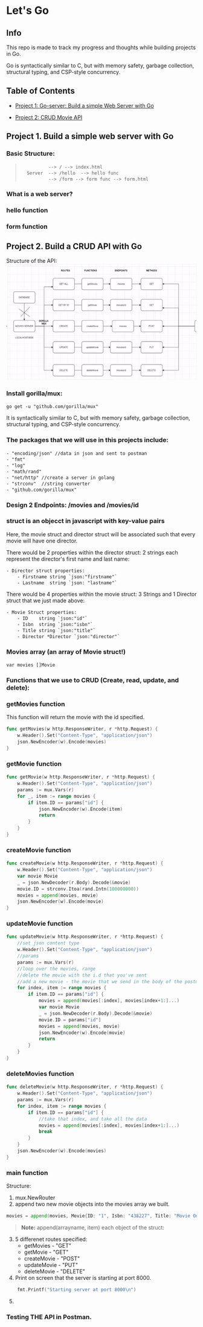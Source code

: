 # Let's Go

## Info
This repo is made to track my progress and thoughts while building projects in Go. 

Go is syntactically similar to C, but with memory safety, garbage collection, structural typing, and CSP-style concurrency.
## Table of Contents
 - [Project 1: Go-server: Build a simple Web Server with Go](#project-1-build-a-simple-web-server-with-go)

- [Project 2: CRUD Movie API](#project-2-build-a-crud-api-with-go)

## Project 1. Build a simple web server with Go
### Basic Structure:
>               --> / --> index.html
>       Server  --> /hello  --> hello func
>               --> /form --> form func --> form.html

### What is a web server?

### hello function

### form function


## Project 2. Build a CRUD API with Go

Structure of the API:
![structure of the API:](imgs/APIstructure.png)

### Install gorilla/mux:

```
go get -u "github.com/gorilla/mux"
```
 It is syntactically similar to C, but with memory safety, garbage collection, structural typing, and CSP-style concurrency.
### The packages that we will use in this projects include:
    - "encoding/json" //data in json and sent to postman
	- "fmt"
	- "log" 
	- "math/rand"
	- "net/http" //create a server in golang
	- "strconv"  //string converter
	- "github.com/gorilla/mux"
### Design 2 Endpoints: /movies and /movies/id

### struct is an objecct in javascript with key-value pairs 
Here, the movie struct and director struct will be associated such that every movie will have one director. 

There would be 2 properties within the director struct: 2 strings each represent the director's first name and last name:

    - Director struct properties:
        - Firstname string `json:"firstname"`
	    - Lastname  string `json: "lastname"`

There would be 4 properties within the movie struct: 3 Strings and 1 Director struct that we just made above:

    - Movie Struct properties:
	    - ID    string `json:"id"`
	    - Isbn  string `json:"isbn"`
	    - Title string `json:"title"`
	    - Director *Director `json:"director"`
### Movies array (an array of Movie struct!)
```
var movies []Movie
```
### Functions that we use to CRUD (Create, read, update, and delete):

### getMovies function
This function will return the movie with the id specified.
```go
func getMovies(w http.ResponseWriter, r *http.Request) {
	w.Header().Set("Content-Type", "application/json")
	json.NewEncoder(w).Encode(movies)
}
```

### getMovie function

```GO
func getMovie(w http.ResponseWriter, r *http.Request) {
	w.Header().Set("Content-Type", "application/json")
	params := mux.Vars(r)
	for _, item := range movies {
		if item.ID == params["id"] {
			json.NewEncoder(w).Encode(item)
			return
		}
	}
}
```

### createMovie function
```GO
func createMovie(w http.ResponseWriter, r *http.Request) {
	w.Header().Set("Content-Type", "application/json")
	var movie Movie
	_ = json.NewDecoder(r.Body).Decode(&movie)
	movie.ID = strconv.Itoa(rand.Intn(100000000))
	movies = append(movies, movie)
	json.NewEncoder(w).Encode(movie)
}
```

### updateMovie function
```GO
func updateMovie(w http.ResponseWriter, r *http.Request) {
	//set json content type
	w.Header().Set("Content-Type", "application/json")
	//params
	params := mux.Vars(r)
	//loop over the movies, range
	//delete the movie with the i.d that you've sent
	//add a new movie - the movie that we send in the body of the postman
	for index, item := range movies {
		if item.ID == params["id"] {
			movies = append(movies[:index], movies[index+1:]...)
			var movie Movie
			_ = json.NewDecoder(r.Body).Decode(&movie)
			movie.ID = params["id"]
			movies = append(movies, movie)
			json.NewEncoder(w).Encode(movie)
			return
		}
	}
}
```

### deleteMovies function
```go
func deleteMovie(w http.ResponseWriter, r *http.Request) {
	w.Header().Set("Content-Type", "application/json")
	params := mux.Vars(r)
	for index, item := range movies {
		if item.ID == params["id"] {
			//take that index, and take all the data
			movies = append(movies[:index], movies[index+1:]...)
			break
		}
	}
	json.NewEncoder(w).Encode(movies)
}
```
### main function
Structure: 
1) mux.NewRouter
2) append two new movie objects into the movies array we built.
```go
movies = append(movies, Movie{ID: "1", Isbn: "438227", Title: "Movie One", Director: &Director{Firstname: "John", Lastname: "Doe"}})
```
> **Note:**  append(arrayname, item)
> each object of the struct: 
> 

3) 5 differenet routes specified:
    - getMovies - "GET"
    - getMovie - "GET"
    - createMovie - "POST"
    - updateMovie - "PUT"
    - deleteMovie - "DELETE"
4) Print on screen that the server is starting at port 8000.
```GO
	fmt.Printf("Starting server at port 8000\n")
```
5) 



### Testing THE API in Postman.
